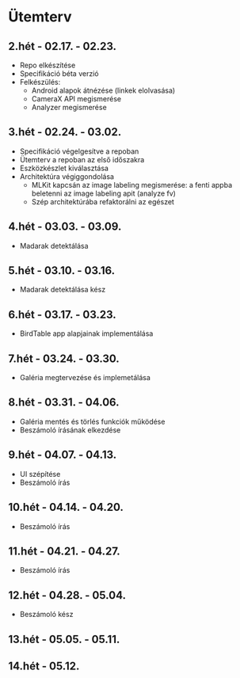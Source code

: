 # Ütemterv

## 2.hét - 02.17. - 02.23.

* Repo elkészítése
* Specifikáció béta verzió
* Felkészülés:
    * Android alapok átnézése (linkek elolvasása)
    * CameraX API megismerése
    * Analyzer megismerése


## 3.hét - 02.24. - 03.02.

* Specifikáció végelgesítve a repoban
* Ütemterv a repoban az első időszakra
* Eszközkészlet kiválasztása
* Architektúra végiggondolása
    * MLKit kapcsán az image labeling megismerése: a fenti appba beletenni az image labeling apit (analyze fv)
    * Szép architektúrába refaktorálni az egészet

## 4.hét - 03.03. - 03.09.
* Madarak detektálása
## 5.hét - 03.10. - 03.16.
* Madarak detektálása kész
## 6.hét - 03.17. - 03.23.
* BirdTable app alapjainak implementálása
## 7.hét - 03.24. - 03.30.
* Galéria megtervezése és implemetálása
## 8.hét - 03.31. - 04.06.
* Galéria mentés és törlés funkciók működése
* Beszámoló írásának elkezdése
## 9.hét - 04.07. - 04.13.
* UI szépítése
* Beszámoló írás
## 10.hét - 04.14. - 04.20.
* Beszámoló írás
## 11.hét - 04.21. - 04.27.
* Beszámoló írás
## 12.hét - 04.28. - 05.04.
* Beszámoló kész
## 13.hét - 05.05. - 05.11.
## 14.hét - 05.12.